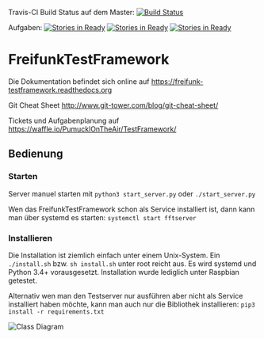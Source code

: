 Travis-CI Build Status auf dem Master: [![Build Status](https://travis-ci.org/PumucklOnTheAir/TestFramework.svg?branch=master)](https://travis-ci.org/PumucklOnTheAir/TestFramework.svg?branch=master)

Aufgaben:
[![Stories in Ready](https://badge.waffle.io/PumucklOnTheAir/TestFramework.svg?label=ready&title=Ready)](http://waffle.io/PumucklOnTheAir/TestFramework)
[![Stories in Ready](https://badge.waffle.io/PumucklOnTheAir/TestFramework.svg?label=In%20Progress&title=In%20Progress)](http://waffle.io/PumucklOnTheAir/TestFramework)
[![Stories in Ready](https://badge.waffle.io/PumucklOnTheAir/TestFramework.svg?label=review&title=Review)](http://waffle.io/PumucklOnTheAir/TestFramework)
# FreifunkTestFramework

Die Dokumentation befindet sich online auf https://freifunk-testframework.readthedocs.org

Git Cheat Sheet http://www.git-tower.com/blog/git-cheat-sheet/

Tickets und Aufgabenplanung auf
https://waffle.io/PumucklOnTheAir/TestFramework/

## Bedienung

### Starten
Server manuel starten mit `python3 start_server.py` oder `./start_server.py`

Wen das FreifunkTestFramework schon als Service installiert ist, dann kann man über systemd es starten:
`systemctl start fftserver`


### Installieren
Die Installation ist ziemlich einfach unter einem Unix-System.
Ein `./install.sh` bzw. `sh install.sh` unter root reicht aus.
Es wird systemd und Python 3.4+ vorausgesetzt. Installation wurde lediglich unter Raspbian getestet.

Alternativ wen man den Testserver nur ausführen aber nicht als Service installiert haben möchte, kann man auch nur die Bibliothek installieren: `pip3 install -r requirements.txt`


![Class Diagram](http://plantuml.com/plantuml/svg/3SSx3i8m303Ggy05ufsD4xG3UsLSAx68dSeVSNrusxkBqQoJo-TjP5xn073yjYuvwbt1JikIBHijXRsqw3CtUmr-YiFc7Kq2Sxa43GvGZ6G7cXXnbCxZ5EoEsgv_VW00?lol12)
